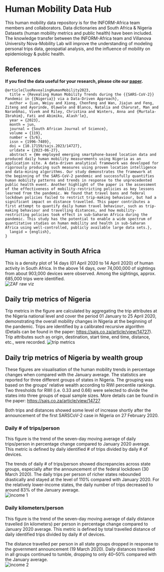 # Human Mobility Data Hub
This human mobility data repository is for the INFORM-Africa team members and collaborators. 
Data dictionaries and South Africa & Nigeria Datasets (human mobility metrics and public health) have been included. 
The knowledge transfer between the INFORM-Africa team and Villanova University Nova-Mobility Lab will improve the understanding of modeling personal trips data, geospatial analysis, and the influence of mobility on epidemiology & public health.  

## References
**If you find the data useful for your research, please cite our [paper](https://sajs.co.za/article/view/14727).**
```
@article{luoRevealingHumanMobility2023,
  title = {Revealing Human Mobility Trends during the {{SARS-CoV-2}} Pandemic in {{Nigeria}} via a Data-Driven Approach},
  author = {Luo, Weiyu and Xiong, Chenfeng and Wan, Jiajun and Feng, Ziteng and Ayorinde, Olawole and Blanco, Natalia and Charurat, Man and Naranbhai, Vivek and Riley, Christina and Winters, Anna and {Murtala-Ibrahim}, Fati and Abimiku, Alash'le},
  year = {2023},
  month = jun,
  journal = {South African Journal of Science},
  volume = {119},
  number = {5/6},
  issn = {1996-7489},
  doi = {10.17159/sajs.2023/14727},
  urldate = {2023-06-27},
  abstract = {We employed emerging smartphone-based location data and produced daily human mobility measurements using Nigeria as an application site. A data-driven analytical framework was developed for rigorously producing such measures using proven location intelligence and data-mining algorithms. Our study demonstrates the framework at the beginning of the SARS-CoV-2 pandemic and successfully quantifies human mobility patterns and trends in response to the unprecedented public health event. Another highlight of the paper is the assessment of the effectiveness of mobility-restricting policies as key lessons learned from the pandemic. We found that travel bans and federal lockdown policies failed to restrict trip-making behaviour, but had a significant impact on distance travelled. This paper contributes a first attempt to quantify daily human travel behaviour, such as trip-making behaviour and travelling distances, and how mobility-restricting policies took effect in sub-Saharan Africa during the pandemic. This study has the potential to enable a wide spectrum of quantitative studies on human mobility and health in sub-Saharan Africa using well-controlled, publicly available large data sets.},
  langid = {english},
}
```
## Human activity in South Africa
This is a density plot of 14 days (01 April 2020 to 14 April 2020) of human activity in South Africa. In the above 14 days, over 74,000,000 of sightings from about 903,000 devices were observed. Among the sightings, approx. 685,000 trips were identified.  
![ZAF raw viz](Figures/South-Africa-raw-data-visualize.png)
## Daily trip metrics of Nigeria
Trip metrics in the figure are calculated by aggregating the trip attributes at the Nigeria national level and cover the period 01 January to 25 April 2020, demonstrating the overall mobility changes in Nigeria at the beginning of the pandemic. Trips are identified by a calibrated recursive algorithm (Details can be found in the paper: https://sajs.co.za/article/view/14727). Trip attributes such as origin, destination, start time, end time, distance, etc., were recorded. 
![trip metrics](Figures/Figure-4.png)
## Daily trip metrics of Nigeria by wealth group
These figures are visualisation of the human mobility trends in percentage changes when compared with the January average. The statistics are reported for three different groups of states in Nigeria. The grouping was based on the groups’ relative wealth according to RWI percentile rankings. Two thresholds for RWI (i.e. 0.33 and 0.66) were selected to divide the states into three groups of equal sample sizes. More details can be found in the paper: https://sajs.co.za/article/view/14727  

Both trips and distances showed some level of increase shortly after the announcement of the first SARSCoV-2 case in Nigeria on 27 February 2020. 
### Daily # of trips/person
This figure is the trend of the seven-day moving average of daily trips/person in percentage change compared to January 2020 average. This metric is defined by daily identified # of trips divided by daily # of devices.  

The trends of daily # of trips/person showed discrepancies across state groups, especially after the announcement of the federal lockdown (30 March 2020). The daily trips per person of richer states rebounded drastically and stayed at the level of 110% compared with January 2020. For the relatively lower-income states, the daily number of trips decreased to around 83% of the January average.  
![income 1](Figures/Figure-5(a).png)
### Daily kilometers/person
This figure is the trend of the seven-day moving average of daily distance travelled (in kilometers) per person in percentage change compared to January 2020 average. This metric is defined by total travelled distance of daily identified trips divided by daily # of devices.  

The distance travelled per person in all state groups dropped in response to the government announcement (19 March 2020). Daily distances travelled in all groups continued to tumble, dropping to only 40–50% compared with the January average.  
![income 2](Figures/Figure-5(b).png)
